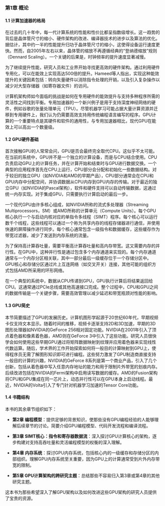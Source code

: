 ### 第1章 概论

#### 1.1 计算加速器的格局

在过去的几十年中，每一代计算系统的性能和性价比都呈指数级增长。这一趋势的背后是晶体管尺寸的缩小、硬件架构的改进、编译器技术的进步以及算法的优化。据估计，其中约一半的性能提升归功于晶体管尺寸的缩小，这使得设备运行速度更快。然而，自2005年左右以来，晶体管的缩放不再遵循经典的“登纳德缩放”规则（Dennard Scaling）。一个关键的后果是，时钟频率的提升速度显著减慢。

为了继续提升性能，研究人员和工业界开始寻找更高效的硬件架构。通过利用硬件专用化，可以在能效上实现高达500倍的提升。Hameed等人指出，实现这种能效提升的关键因素包括：转向矢量硬件以消除指令处理的开销，以及引入复杂操作以减少对大型存储器（如寄存器文件）的访问。

计算机架构师如今面临的挑战是如何在专用硬件的能效提升与支持多种程序所需的灵活性之间找到平衡。专用加速器的一个新兴例子是用于支持深度神经网络的硬件，例如谷歌的张量处理单元（TPU）。尽管机器学习可能占据大量计算资源并迁移到专用硬件上，我们认为仍需要高效支持用传统编程语言编写的程序。GPU计算的一个重要特点是其硬件和软件的通用性，与专用加速器相比，现代GPU在能效上可以高出一个数量级。

#### 1.2 GPU硬件基础

首次接触GPU的人常常会问，GPU是否会最终完全取代CPU。这似乎不太可能。在当前的系统中，GPU并不是一个独立的计算设备，而是与CPU结合使用。CPU负责启动GPU上的计算任务，并在计算开始和结束时与GPU进行数据交换。一个典型的应用程序首先在CPU上运行，CPU部分会分配和初始化一些数据结构。对于较旧的独立GPU（如NVIDIA和AMD的早期产品），CPU部分通常会在CPU和GPU内存中分配空间，并协调数据从CPU内存到GPU内存的传输。对于最近的独立GPU（如NVIDIA的Pascal架构），软件和硬件支持可以自动传输数据，这通过统一内存实现。对于集成GPU，只需要执行计算启动的最后一步。

一个现代GPU由许多核心组成，如NVIDIA所称的流式多处理器（Streaming Multiprocessors，SM）或AMD所称的计算单元（Compute Units）。每个GPU核心执行一个与启动内核对应的单指令多线程（SIMT）程序。每个核心可以运行数千个线程，这些线程可以通过一个称为共享内存的线程存储器进行通信，并使用快速的屏障操作进行同步。每个核心通常包含一级指令和数据缓存，这些缓存作为带宽过滤器，减少了发送到内存系统的流量。

为了保持高计算吞吐量，需要平衡高计算吞吐量和高内存带宽。这又需要内存的并行性。在GPU中，这种并行性是通过包含多个内存通道来实现的。每个内存通道通常与一个内存分区相关联，其中一部分最后一级缓存位于一个存储分区中。GPU核心和存储分区通过片上互连网络（如交叉开关）连接，其他可能的组织方式包括AMD所采用的环形网络。

在一个典型的系统中，数据从CPU传递到GPU，GPU执行计算后将结果返回给CPU。这通常通过PCIe总线或其他高速接口完成。整个过程中，CPU和GPU之间的数据传输是一个关键步骤，需要高效管理以减少延迟和带宽瓶颈对性能的影响。

#### 1.3 GPU简史

本节简要描述了GPU的发展历史。计算机图形学起源于20世纪60年代，早期视频卡仅支持文本显示。随着时间的推移，视频卡逐渐支持2D和3D加速，早期的3D图形处理器如NVIDIA的GeForce 256相对固定功能。NVIDIA在2001年引入了顶点着色器和像素着色器，AMD则在GeForce 3中引入了这些功能。研究人员很快学会如何使用这些早期GPU通过将矩阵数据映射到纹理并应用着色器来实现线性代数运算。随后，学术界的工作开始探索如何将一般目的计算映射到GPU上，使得程序员无需了解图形知识即可进行编程。这些努力激发了GPU制造商直接支持一般目的计算的兴趣，NVIDIA的GeForce 8系列是第一个商业产品，引入了几个创新，包括从着色器中写入任意内存地址的能力和用于限制片外带宽的划痕内存。后续改进包括在NVIDIA的Fermi架构中启用读写数据的缓存。AMD的Fusion架构将CPU和GPU集成在同一芯片上，动态并行性可以在GPU本身上启动线程。最近，NVIDIA的Volta引入了专门针对机器学习加速的Tensor Core功能。

#### 1.4 书籍结构

本书的其余章节组织如下：

- **第2章 编程模型**：提供足够的背景知识，使那些没有GPU编程经验的人能够理解后续章节的讨论。简要介绍GPU编程模型、代码开发流程和编译流程。

- **第3章 SIMT核心：指令和寄存器数据流**：深入探讨GPU计算核心的架构，逐步构建对支持高吞吐量和灵活编程模型的权衡的深入理解。

- **第4章 内存系统**：探讨GPU内存系统，包括核心内的一级缓存和存储分区的内部组织。理解GPU内存系统至关重要，因为GPU上的计算通常受到片外内存带宽的限制。

- **第5章 GPU计算架构的跨研究主题**：总结那些不容易归入第3章或第4章的其他研究主题。

这本书为那些希望深入了解GPU架构以及如何改进这些GPU架构的研究人员提供了宝贵的资源。
